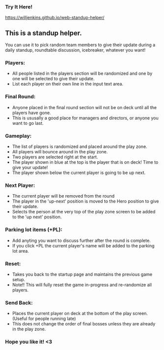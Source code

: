 ### Try It Here!
https://willjenkins.github.io/web-standup-helper/

## This is a standup helper.
You can use it to pick random team members to give their update during a daily standup, roundtable discussion, icebreaker, whatever you want!

### Players:
  - All people listed in the players section will be randomized and one by one will be selected to give their update.
  - List each player on their own line in the input text area.

### Final Round:
  - Anyone placed in the final round section will not be on deck until all the players have gone.
  - This is ususally a good place for managers and directors, or anyone you want to go last.

### Gameplay:
  - The list of players is randomized and placed around the play zone.
  - All players will bounce around in the play zone.
  - Two players are selected right at the start.
  - The player shown in blue at the top is the player that is on deck! Time to give your update!
  - The player shown below the current player is going to be up next.

### Next Player:
  - The current player will be removed from the round
  - The player in the 'up-next' position is moved to the Hero position to give their update.
  - Selects the person at the very top of the play zone screen to be added to the 'up next' position.

### Parking lot items (+PL):
  - Add anyting you want to discuss further after the round is complete.
  - If you click +PL the current player's name will be added to the parking lot area.

### Reset:
  - Takes you back to the startup page and maintains the previous game setup. 
  - Note!! This will fully reset the game in-progress and re-randomize all players.

### Send Back:
  - Places the current player on deck at the bottom of the play screen. (Useful for people running late)
  - This does not change the order of final bosses unless they are already in the play zone.

### Hope you like it! <3
